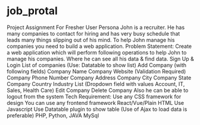 # job_protal
Project Assignment For Fresher User Persona John is a recruiter. He has many companies to contact for hiring and has very busy schedule that leads many things slipping out of his mind. To help John manage his companies you need to build a web application. Problem Statement: Create a web application which will perform following operations to help John to manage his companies. Where he can see all his data &amp; find data. Sign Up &amp; Login List of companies (Use: Datatable to show list) Add Company (with following fields) Company Name Company Website (Validation Required) Company Phone Number Company Address Company City Company State Company Country Industry List (Dropdown field with values Account, IT, Sales, Health Care) Edit Company Delete Company Also he can be able to logout from the system Tech Requirement: Use any CSS framework for design You can use any frontend framework React/Vue/Plain HTML Use Javascript Use Datatable plugin to show table (Use of Ajax to load data is preferable) PHP, Python, JAVA MySql
